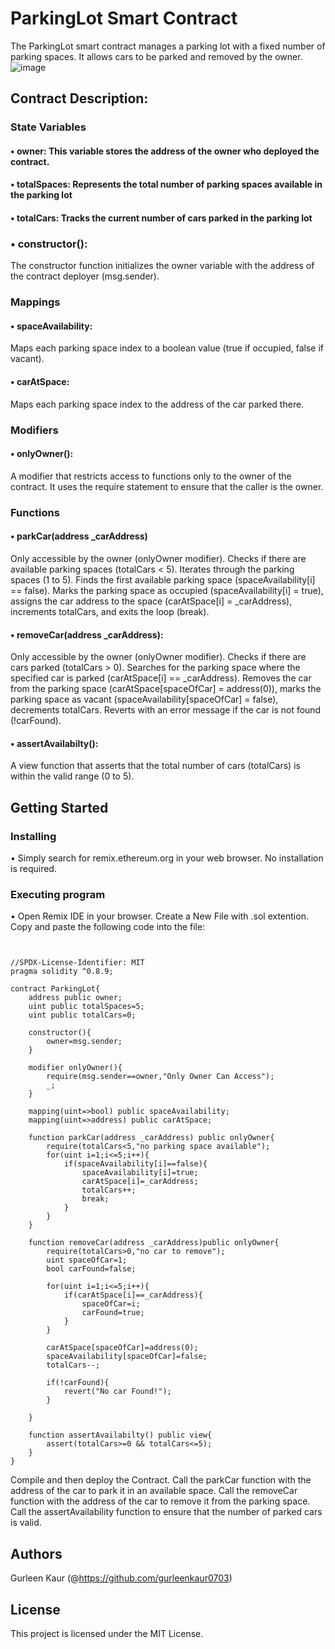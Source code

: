 # ParkingLot Smart Contract
The ParkingLot smart contract manages a parking lot with a fixed number of parking spaces.
It allows cars to be parked and removed by the owner.
![image](https://github.com/gurleenkaur0703/Parking/assets/170515862/c4b90144-ff9e-41bd-9a74-9aa9f82bcdfb)


## Contract Description:

### State Variables

#### •	owner: This variable stores the address of the owner who deployed the contract.
#### •	totalSpaces: Represents the total number of parking spaces available in the parking lot
#### •	totalCars: Tracks the current number of cars parked in the parking lot

### •	constructor():
The constructor function initializes the owner variable with the address of the contract deployer (msg.sender).

### Mappings

#### •	spaceAvailability:
Maps each parking space index to a boolean value (true if occupied, false if vacant).
#### •  carAtSpace:
Maps each parking space index to the address of the car parked there.

### Modifiers
#### • onlyOwner():
A modifier that restricts access to functions only to the owner of the contract.
It uses the require statement to ensure that the caller is the owner.

### Functions
#### •	parkCar(address _carAddress)
Only accessible by the owner (onlyOwner modifier).
Checks if there are available parking spaces (totalCars < 5).
Iterates through the parking spaces (1 to 5).
Finds the first available parking space (spaceAvailability[i] == false).
Marks the parking space as occupied (spaceAvailability[i] = true), 
assigns the car address to the space (carAtSpace[i] = _carAddress), increments totalCars, and exits the loop (break).
#### •	removeCar(address _carAddress):
Only accessible by the owner (onlyOwner modifier).
Checks if there are cars parked (totalCars > 0).
Searches for the parking space where the specified car is parked (carAtSpace[i] == _carAddress).
Removes the car from the parking space (carAtSpace[spaceOfCar] = address(0)), marks the parking space as vacant (spaceAvailability[spaceOfCar] = false), decrements totalCars.
Reverts with an error message if the car is not found (!carFound).
#### •	assertAvailabilty():
A view function that asserts that the total number of cars (totalCars) is within the valid range (0 to 5).

## Getting Started

### Installing

•	Simply search for remix.ethereum.org in your web browser.	No installation is required.

### Executing program
• Open Remix IDE in your browser. Create a New File with .sol extention. Copy and paste the following code into the file:
```


//SPDX-License-Identifier: MIT
pragma solidity ^0.8.9;

contract ParkingLot{
    address public owner;
    uint public totalSpaces=5;
    uint public totalCars=0;

    constructor(){
        owner=msg.sender;
    }

    modifier onlyOwner(){
        require(msg.sender==owner,"Only Owner Can Access");
        _;
    }

    mapping(uint=>bool) public spaceAvailability;
    mapping(uint=>address) public carAtSpace;

    function parkCar(address _carAddress) public onlyOwner{
        require(totalCars<5,"no parking space available");
        for(uint i=1;i<=5;i++){
            if(spaceAvailability[i]==false){
                spaceAvailability[i]=true;
                carAtSpace[i]=_carAddress;
                totalCars++;
                break;
            }
        }
    }

    function removeCar(address _carAddress)public onlyOwner{
        require(totalCars>0,"no car to remove");
        uint spaceOfCar=1;
        bool carFound=false;

        for(uint i=1;i<=5;i++){
            if(carAtSpace[i]==_carAddress){
                spaceOfCar=i;
                carFound=true;
            }
        }

        carAtSpace[spaceOfCar]=address(0);
        spaceAvailability[spaceOfCar]=false;
        totalCars--;

        if(!carFound){
            revert("No car Found!");
        }

    }

    function assertAvailabilty() public view{
        assert(totalCars>=0 && totalCars<=5);
    }
}
```
Compile and then deploy the Contract. Call the parkCar function with the address of the car to park it in an available space.
Call the removeCar function with the address of the car to remove it from the parking space.
Call the assertAvailability function to ensure that the number of parked cars is valid.

## Authors

Gurleen Kaur
(@https://github.com/gurleenkaur0703)

## License

This project is licensed under the MIT License.

